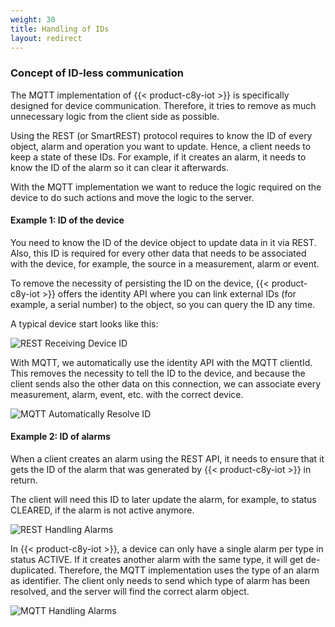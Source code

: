 ```yaml
---
weight: 30
title: Handling of IDs
layout: redirect
---
```


### Concept of ID-less communication

The MQTT implementation of {{< product-c8y-iot >}} is specifically designed for device communication. Therefore, it tries to remove as much unnecessary logic from the client side as possible.

Using the REST (or SmartREST) protocol requires to know the ID of every object, alarm and operation you want to update. Hence, a client needs to keep a state of these IDs. For example, if it creates an alarm, it needs to know the ID of the alarm so it can clear it afterwards.

With the MQTT implementation we want to reduce the logic required on the device to do such actions and move the logic to the server.

#### Example 1: ID of the device

You need to know the ID of the device object to update data in it via REST. Also, this ID is required for every other data that needs to be associated with the device, for example, the source in a measurement, alarm or event.

To remove the necessity of persisting the ID on the device, {{< product-c8y-iot >}} offers the identity API where you can link external IDs (for example, a serial number) to the object, so you can query the ID any time.

A typical device start looks like this:

![REST Receiving Device ID](/images/mqtt/exampleRestDeviceId.png)

With MQTT, we automatically use the identity API with the MQTT clientId.
This removes the necessity to tell the ID to the device, and because the client sends also the other data on this connection, we can associate every measurement, alarm, event, etc. with the correct device.

![MQTT Automatically Resolve ID](/images/mqtt/exampleMqttDeviceId.png)

#### Example 2: ID of alarms

When a client creates an alarm using the REST API, it needs to ensure that it gets the ID of the alarm that was generated by {{< product-c8y-iot >}} in return.

The client will need this ID to later update the alarm, for example, to status CLEARED, if the alarm is not active anymore.

![REST Handling Alarms](/images/mqtt/exampleRestAlarmId.png)

In {{< product-c8y-iot >}}, a device can only have a single alarm per type in status ACTIVE. If it creates another alarm with the same type, it will get de-duplicated.
Therefore, the MQTT implementation uses the type of an alarm as identifier. The client only needs to send which type of alarm has been resolved, and the server will find the correct alarm object.

![MQTT Handling Alarms](/images/mqtt/exampleMqttAlarmId.png)

